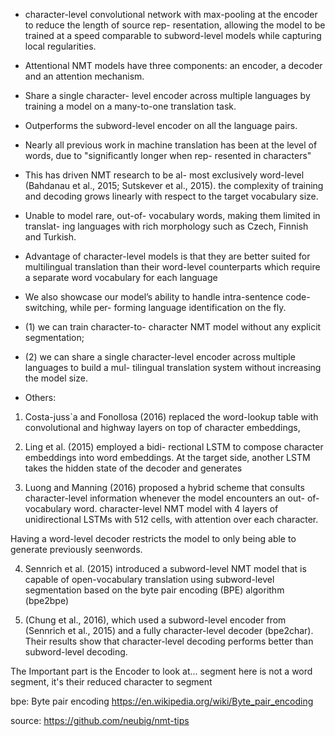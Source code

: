 * character-level convolutional network with max-pooling at the encoder to reduce the length of source rep- resentation, allowing the model to be trained at a speed comparable to subword-level models while capturing local regularities.

* Attentional NMT models have three components: an encoder, a decoder and an attention mechanism.

* Share a single character- level encoder across multiple languages by training a model on a many-to-one translation task.
* Outperforms the subword-level encoder on all the language pairs.

* Nearly all previous work in machine translation has been at the level of words, due to "significantly longer when rep- resented in characters"
* This has driven NMT research to be al- most exclusively word-level (Bahdanau et al., 2015; Sutskever et al., 2015).
the complexity of training and decoding grows linearly with respect to the target vocabulary size.

* Unable to model rare, out-of- vocabulary words, making them limited in translat- ing languages with rich morphology such as Czech, Finnish and Turkish.


* Advantage of character-level models is that they are better suited for multilingual translation than their word-level counterparts which require a separate word vocabulary for each language

* We also showcase our model’s ability to handle intra-sentence code-switching, while per- forming language identification on the fly.


* (1) we can train character-to- character NMT model without any explicit segmentation; 
* (2) we can share a single character-level encoder across multiple languages to build a mul- tilingual translation system without increasing the model size.


* Others:

1. Costa-juss`a and Fonollosa (2016) replaced the word-lookup table with convolutional and highway layers on top of character embeddings,

2. Ling et al. (2015) employed a bidi- rectional LSTM to compose character embeddings into word embeddings. At the target side, another LSTM takes the hidden state of the decoder and
generates

3. Luong and Manning (2016) proposed a hybrid scheme that consults character-level information whenever the model encounters an out- of-vocabulary word. 
character-level NMT model with 4 layers of unidirectional LSTMs with 512 cells, with attention over each character.


Having a word-level decoder restricts the model to only being able to generate previously seenwords.


4. Sennrich et al. (2015) introduced a subword-level NMT model that is capable of open-vocabulary translation using subword-level segmentation based on the byte pair encoding (BPE) algorithm (bpe2bpe)


5. (Chung et al., 2016), which used a subword-level encoder from (Sennrich et al., 2015) and a fully character-level decoder (bpe2char). Their results show that character-level decoding performs better than subword-level decoding.

The Important part is the Encoder to look at...
segment here is not a word segment, it's their reduced character to segment


bpe: Byte pair encoding
https://en.wikipedia.org/wiki/Byte_pair_encoding

source: https://github.com/neubig/nmt-tips

